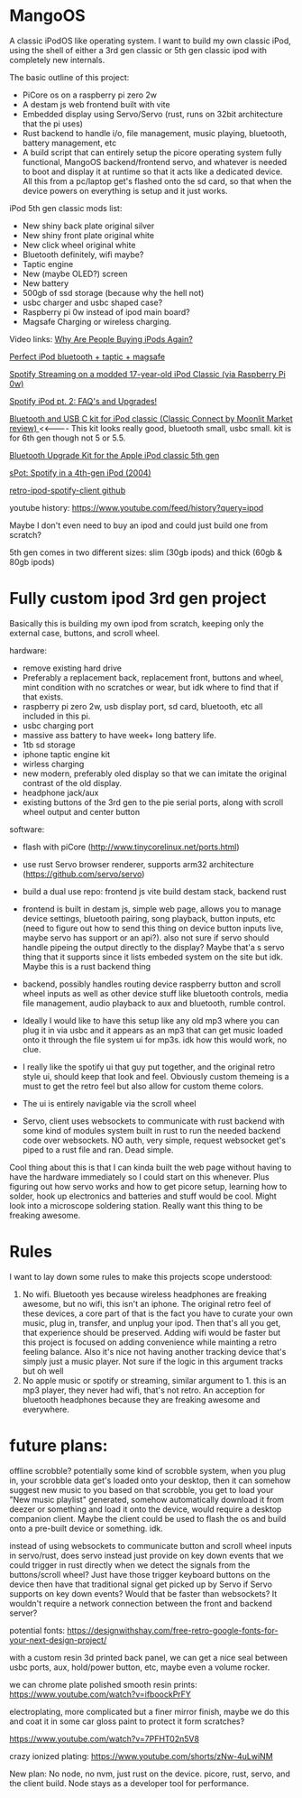 # MangoOS
A classic iPodOS like operating system. I want to build my own classic iPod, using the shell of either a 3rd gen classic or 5th gen classic ipod with completely new internals.

The basic outline of this project:
- PiCore os on a raspberry pi zero 2w
- A destam js web frontend built with vite
- Embedded display using Servo/Servo (rust, runs on 32bit architecture that the pi uses)
- Rust backend to handle i/o, file management, music playing, bluetooth, battery management, etc
- A build script that can entirely setup the picore operating system fully functional, MangoOS backend/frontend servo, and whatever is needed to boot and display it at runtime so that it acts like a dedicated device. All this from a pc/laptop get's flashed onto the sd card, so that when the device powers on everything is setup and it just works.

iPod 5th gen classic mods list:
- New shiny back plate original silver
- New shiny front plate original white
- New click wheel original white
- Bluetooth definitely, wifi maybe?
- Taptic engine
- New (maybe OLED?) screen
- New battery
- 500gb of ssd storage (because why the hell not)
- usbc charger and usbc shaped case?
- Raspberry pi 0w instead of ipod main board? 
- Magsafe Charging or wireless charging.

Video links:
[ Why Are People Buying iPods Again? ](https://www.youtube.com/watch?v=00lLrwHQPns)

[ Perfect iPod bluetooth + taptic + magsafe ](https://www.youtube.com/watch?v=FEPREoY_Gmk)

[ Spotify Streaming on a modded 17-year-old iPod Classic (via Raspberry Pi 0w) ](https://www.youtube.com/watch?v=ZxdhG1OhVng)

[ Spotify iPod pt. 2: FAQ's and Upgrades! ](https://www.youtube.com/watch?v=q0pUPab7Rms)

[ Bluetooth and USB C kit for iPod classic (Classic Connect by Moonlit Market review) ](https://www.youtube.com/watch?v=Y0YXLERInw8) <<---- This kit looks really good, bluetooth small, usbc small. kit is for 6th gen though not 5 or 5.5.

[ Bluetooth Upgrade Kit for the Apple iPod classic 5th gen ](https://www.youtube.com/watch?v=GJmMuAekcwE)

[ sPot: Spotify in a 4th-gen iPod (2004) ](https://hackaday.io/project/177034-spot-spotify-in-a-4th-gen-ipod-2004)

[retro-ipod-spotify-client github](https://github.com/dupontgu/retro-ipod-spotify-client)

youtube history: https://www.youtube.com/feed/history?query=ipod

Maybe I don't even need to buy an ipod and could just build one from scratch?

5th gen comes in two different sizes: slim (30gb ipods) and thick (60gb & 80gb ipods)

# Fully custom ipod 3rd gen project
Basically this is building my own ipod from scratch, keeping only the external case, buttons, and scroll wheel.

hardware:
- remove existing hard drive
- Preferably a replacement back, replacement front, buttons and wheel, mint condition with no scratches or wear, but idk where to find that if that exists.
- raspberry pi zero 2w, usb display port, sd card, bluetooth, etc all included in this pi.
- usbc charging port
- massive ass battery to have week+ long battery life.
- 1tb sd storage
- iphone taptic engine kit
- wirless charging
- new modern, preferably oled display so that we can imitate the original contrast of the old display.
- headphone jack/aux
- existing buttons of the 3rd gen to the pie serial ports, along with scroll wheel output and center button

software:
- flash with piCore (http://www.tinycorelinux.net/ports.html)
- use rust Servo browser renderer, supports arm32 architecture (https://github.com/servo/servo)
- build a dual use repo: frontend js vite build destam stack, backend rust
- frontend is built in destam js, simple web page, allows you to manage device settings, bluetooth pairing, song playback, button inputs, etc (need to figure out how to send this thing on device button inputs live, maybe servo has support or an api?). also not sure if servo should handle pipeing the output directly to the display? Maybe that'a s servo thing that it supports since it lists embeded system on the site but idk. Maybe this is a rust backend thing
- backend, possibly handles routing device raspberry button and scroll wheel inputs as well as other device stuff like bluetooth controls, media file management, audio playback to aux and bluetooth, rumble control.
- Ideally I would like to have this setup like any old mp3 where you can plug it in via usbc and it appears as an mp3 that can get music loaded onto it through the file system ui for mp3s. idk how this would work, no clue.
- I really like the spotify ui that guy put together, and the original retro style ui, should keep that look and feel. Obviously custom themeing is a must to get the retro feel but also allow for custom theme colors.
- The ui is entirely navigable via the scroll wheel

- Servo, client uses websockets to communicate with rust backend with some kind of modules system built in rust to run the needed backend code over websockets. NO auth, very simple, request websocket get's piped to a rust file and ran. Dead simple.

Cool thing about this is that I can kinda built the web page without having to have the hardware immediately so I could start on this whenever. Plus figuring out how servo works and how to get picore setup, learning how to solder, hook up electronics and batteries and stuff would be cool. Might look into a microscope soldering station. Really want this thing to be freaking awesome.

# Rules
I want to lay down some rules to make this projects scope understood:
1. No wifi. Bluetooth yes because wireless headphones are freaking awesome, but no wifi, this isn't an iphone. The original retro feel of these devices, a core part of that is the fact you have to curate your own music, plug in, transfer, and unplug your ipod. Then that's all you get, that experience should be preserved. Adding wifi would be faster but this project is focused on adding convenience while mainting a retro feeling balance. Also it's nice not having another tracking device that's simply just a music player. Not sure if the logic in this argument tracks but oh well
2. No apple music or spotify or streaming, similar argument to 1. this is an mp3 player, they never had wifi, that's not retro. An acception for bluetooth headphones because they are freaking awesome and everywhere.


# future plans:
offline scrobble? potentially some kind of scrobble system, when you plug in, your scrobble data get's loaded onto your desktop, then it can somehow suggest new music to you based on that scrobble, you get to load your "New music playlist" generated, somehow automatically download it from deezer or something and load it onto the device, would require a desktop companion client. Maybe the client could be used to flash the os and build onto a pre-built device or something. idk.



instead of using websockets to communicate button and scroll wheel inputs in servo/rust, does servo instead just provide on key down events that we could trigger in rust directly when we detect the signals from the buttons/scroll wheel? Just have those trigger keyboard buttons on the device then have that traditional signal get picked up by Servo if Servo supports on key down events? Would that be faster than websockets? It wouldn't require a network connection between the front and backend server?

potential fonts: https://designwithshay.com/free-retro-google-fonts-for-your-next-design-project/


with a custom resin 3d printed back panel, we can get a nice seal between usbc ports, aux, hold/power button, etc, maybe even a volume rocker.

we can chrome plate polished smooth resin prints:
https://www.youtube.com/watch?v=ifboockPrFY

electroplating, more complicated but a finer mirror finish, maybe we do this and coat it in some car gloss paint to protect it form scratches?

https://www.youtube.com/watch?v=7PFHT02n5V8


crazy ionized plating: https://www.youtube.com/shorts/zNw-4uLwiNM

New plan: No node, no nvm, just rust on the device. picore, rust, servo, and the client build. Node stays as a developer tool for performance.

